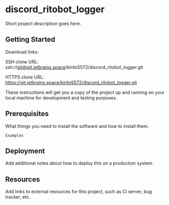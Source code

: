 # discord_ritobot_logger

Short project description goes here.

## Getting Started

Download links:

SSH clone URL: ssh://git@git.jetbrains.space/kirito5572/discord_ritobot_logger.git

HTTPS clone URL: https://git.jetbrains.space/kirito5572/discord_ritobot_logger.git



These instructions will get you a copy of the project up and running on your local machine for development and testing purposes.

## Prerequisites

What things you need to install the software and how to install them.

```
Examples
```

## Deployment

Add additional notes about how to deploy this on a production system.

## Resources

Add links to external resources for this project, such as CI server, bug tracker, etc.
